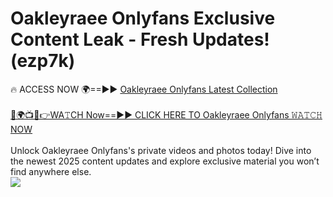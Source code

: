 # Oakleyraee Onlyfans Exclusive Content Leak - Fresh Updates! (ezp7k)

🔥 ACCESS NOW 🌍==►► <a href="https://tinyurl.com/kvy9nzfs" rel="nofollow">Oakleyraee Onlyfans Latest Collection</a>
<br><br>
[🔴🌍📺📱👉WA𝚃CH Now==►► CLICK HERE TO Oakleyraee Onlyfans 𝚆𝙰𝚃𝙲𝙷 NOW](https://tinyurl.com/kvy9nzfs)
<br><br>
Unlock Oakleyraee Onlyfans's private videos and photos today! Dive into the newest 2025 content updates and explore exclusive material you won’t find anywhere else.
<br>
<a href="https://tinyurl.com/kvy9nzfs" rel="nofollow" data-target="animated-image.originalLink"><img src="https://camo.githubusercontent.com/8a4f000d20f83aca3bf7ec5f350d767afa0574a8a352519fd8cfa583a6f93a33/68747470733a2f2f692e696d6775722e636f6d2f644a486b345a712e676966" data-canonical-src="https://i.imgur.com/dJHk4Zq.gif" style="max-width: 100%; display: inline-block;" data-target="animated-image.originalImage"></a>
<br>
